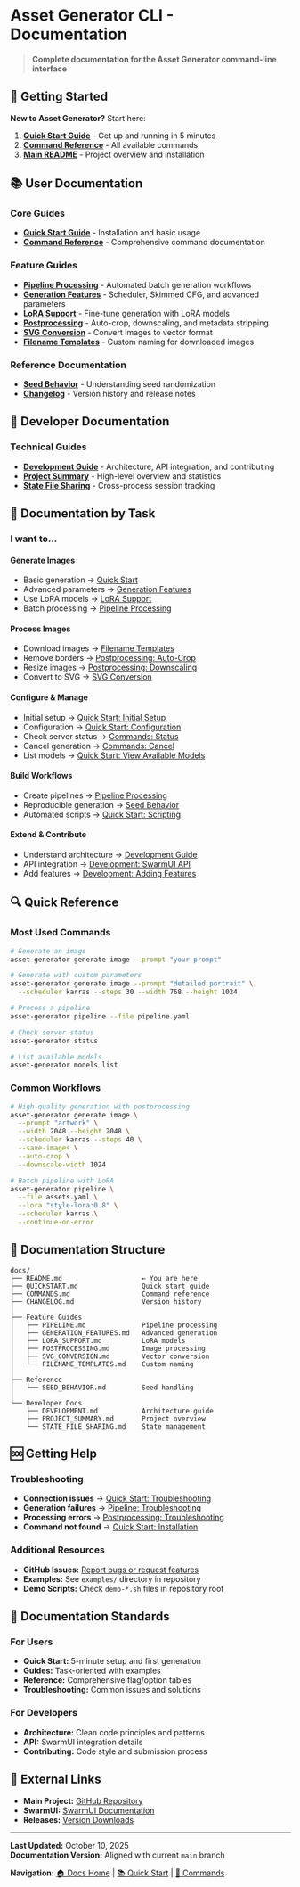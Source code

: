 # Asset Generator CLI - Documentation

> **Complete documentation for the Asset Generator command-line interface**

## 🚀 Getting Started

**New to Asset Generator?** Start here:

1. **[Quick Start Guide](QUICKSTART.md)** - Get up and running in 5 minutes
2. **[Command Reference](COMMANDS.md)** - All available commands
3. **[Main README](../README.md)** - Project overview and installation

## 📚 User Documentation

### Core Guides

- **[Quick Start Guide](QUICKSTART.md)** - Installation and basic usage
- **[Command Reference](COMMANDS.md)** - Comprehensive command documentation

### Feature Guides

- **[Pipeline Processing](PIPELINE.md)** - Automated batch generation workflows
- **[Generation Features](GENERATION_FEATURES.md)** - Scheduler, Skimmed CFG, and advanced parameters
- **[LoRA Support](LORA_SUPPORT.md)** - Fine-tune generation with LoRA models
- **[Postprocessing](POSTPROCESSING.md)** - Auto-crop, downscaling, and metadata stripping
- **[SVG Conversion](SVG_CONVERSION.md)** - Convert images to vector format
- **[Filename Templates](FILENAME_TEMPLATES.md)** - Custom naming for downloaded images

### Reference Documentation

- **[Seed Behavior](SEED_BEHAVIOR.md)** - Understanding seed randomization
- **[Changelog](CHANGELOG.md)** - Version history and release notes

## 🔧 Developer Documentation

### Technical Guides

- **[Development Guide](DEVELOPMENT.md)** - Architecture, API integration, and contributing
- **[Project Summary](PROJECT_SUMMARY.md)** - High-level overview and statistics
- **[State File Sharing](STATE_FILE_SHARING.md)** - Cross-process session tracking

## 📖 Documentation by Task

### I want to...

#### Generate Images
- Basic generation → [Quick Start](QUICKSTART.md#generate-your-first-image)
- Advanced parameters → [Generation Features](GENERATION_FEATURES.md)
- Use LoRA models → [LoRA Support](LORA_SUPPORT.md)
- Batch processing → [Pipeline Processing](PIPELINE.md)

#### Process Images
- Download images → [Filename Templates](FILENAME_TEMPLATES.md)
- Remove borders → [Postprocessing: Auto-Crop](POSTPROCESSING.md#auto-crop)
- Resize images → [Postprocessing: Downscaling](POSTPROCESSING.md#downscaling)
- Convert to SVG → [SVG Conversion](SVG_CONVERSION.md)

#### Configure & Manage
- Initial setup → [Quick Start: Initial Setup](QUICKSTART.md#initial-setup)
- Configuration → [Quick Start: Configuration](QUICKSTART.md#configuration-examples)
- Check server status → [Commands: Status](COMMANDS.md#status-command)
- Cancel generation → [Commands: Cancel](COMMANDS.md#cancel-command)
- List models → [Quick Start: View Available Models](QUICKSTART.md#view-available-models)

#### Build Workflows
- Create pipelines → [Pipeline Processing](PIPELINE.md)
- Reproducible generation → [Seed Behavior](SEED_BEHAVIOR.md)
- Automated scripts → [Quick Start: Scripting](QUICKSTART.md#scripting-examples)

#### Extend & Contribute
- Understand architecture → [Development Guide](DEVELOPMENT.md)
- API integration → [Development: SwarmUI API](DEVELOPMENT.md#swarmui-api-integration)
- Add features → [Development: Adding Features](DEVELOPMENT.md#adding-features)

## 🔍 Quick Reference

### Most Used Commands

```bash
# Generate an image
asset-generator generate image --prompt "your prompt"

# Generate with custom parameters
asset-generator generate image --prompt "detailed portrait" \
  --scheduler karras --steps 30 --width 768 --height 1024

# Process a pipeline
asset-generator pipeline --file pipeline.yaml

# Check server status
asset-generator status

# List available models
asset-generator models list
```

### Common Workflows

```bash
# High-quality generation with postprocessing
asset-generator generate image \
  --prompt "artwork" \
  --width 2048 --height 2048 \
  --scheduler karras --steps 40 \
  --save-images \
  --auto-crop \
  --downscale-width 1024

# Batch pipeline with LoRA
asset-generator pipeline \
  --file assets.yaml \
  --lora "style-lora:0.8" \
  --scheduler karras \
  --continue-on-error
```

## 📂 Documentation Structure

```
docs/
├── README.md                    ← You are here
├── QUICKSTART.md                Quick start guide
├── COMMANDS.md                  Command reference
├── CHANGELOG.md                 Version history
│
├── Feature Guides
│   ├── PIPELINE.md              Pipeline processing
│   ├── GENERATION_FEATURES.md   Advanced generation
│   ├── LORA_SUPPORT.md          LoRA models
│   ├── POSTPROCESSING.md        Image processing
│   ├── SVG_CONVERSION.md        Vector conversion
│   └── FILENAME_TEMPLATES.md    Custom naming
│
├── Reference
│   └── SEED_BEHAVIOR.md         Seed handling
│
└── Developer Docs
    ├── DEVELOPMENT.md           Architecture guide
    ├── PROJECT_SUMMARY.md       Project overview
    └── STATE_FILE_SHARING.md    State management
```

## 🆘 Getting Help

### Troubleshooting

- **Connection issues** → [Quick Start: Troubleshooting](QUICKSTART.md#troubleshooting)
- **Generation failures** → [Pipeline: Troubleshooting](PIPELINE.md#troubleshooting)
- **Processing errors** → [Postprocessing: Troubleshooting](POSTPROCESSING.md#troubleshooting)
- **Command not found** → [Quick Start: Installation](QUICKSTART.md#installation)

### Additional Resources

- **GitHub Issues:** [Report bugs or request features](https://github.com/opd-ai/asset-generator/issues)
- **Examples:** See `examples/` directory in repository
- **Demo Scripts:** Check `demo-*.sh` files in repository root

## 📝 Documentation Standards

### For Users
- **Quick Start:** 5-minute setup and first generation
- **Guides:** Task-oriented with examples
- **Reference:** Comprehensive flag/option tables
- **Troubleshooting:** Common issues and solutions

### For Developers
- **Architecture:** Clean code principles and patterns
- **API:** SwarmUI integration details
- **Contributing:** Code style and submission process

## 🔗 External Links

- **Main Project:** [GitHub Repository](https://github.com/opd-ai/asset-generator)
- **SwarmUI:** [SwarmUI Documentation](https://github.com/mcmonkeyprojects/SwarmUI)
- **Releases:** [Version Downloads](https://github.com/opd-ai/asset-generator/releases)

---

**Last Updated:** October 10, 2025  
**Documentation Version:** Aligned with current `main` branch

**Navigation:** [🏠 Docs Home](README.md) | [📚 Quick Start](QUICKSTART.md) | [🔧 Commands](COMMANDS.md)
